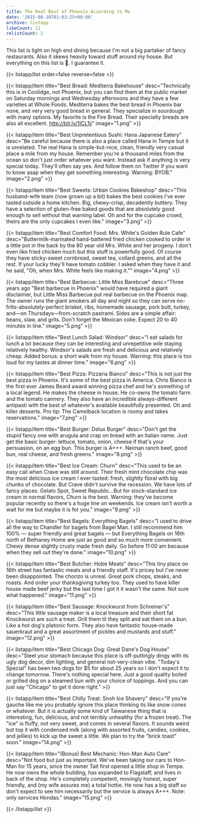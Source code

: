 ```yaml
---
title: The Real Best of Phoenix According to Me
date: '2015-08-10T01:03:25+00:00'
archive: listapp
likeCount: 11
relistCount: 2
---
```


This list is light on high end dining because I'm not a big partaker of fancy restaurants. Also it skews heavily toward stuff around my house. But everything on this list is 💯. I guarantee it.

<!--more-->

{{< listapp/list order=false reverse=false >}}

   {{< listapp/item title="Best Bread: Mediterra Bakehouse"
      desc="Technically this is in Coolidge, not Phoenix, but you can find them at the public market on Saturday mornings and Wednesday afternoons and they have a few varieties at Whole Foods. Mediterra bakes the best bread in Phoenix bar none, and very very good bread in general. They specialize in sourdough with many options. My favorite is the Fire Bread. Their specialty breads are also all excellent. http://bit.ly/1ICL1jj"
      image="1.png" >}}

   {{< listapp/item title="Best Unpretentious Sushi: Hana Japanese Eatery"
      desc="Be careful because there is also a place called Hana in Tempe but it is unrelated. The real Hana is simple-but-nice, clean, friendly very casual place a mile from my house. Remember you're a thousand miles from the ocean so don't just order whatever you want. Instead ask if anything is very special today. They'll often say yes. And follow them on Twitter if you want to know asap when they get something interesting. Warning: BYOB."
      image="2.png" >}}

   {{< listapp/item title="Best Sweets: Urban Cookies Bakeshop"
      desc="This husband-wife team (now grown up a bit) bakes the best cookies I've ever tasted outside a home kitchen. Big, chewy-crisp, decadently buttery. They have a selection of gluten-free baked goods that are absolutely good enough to sell without that warning label. Oh and for the cupcake crowd, theirs are the only cupcakes I even like."
      image="3.png" >}}

   {{< listapp/item title="Best Comfort Food: Mrs. White's Golden Rule Cafe"
      desc="Buttermilk-marinated hand-battered fried chicken cooked to order in a little pot in the back by the 80 year old Mrs. White and her progeny. I don't even like fried chicken much but this stuff is powerfully good. Of course they have sticky-sweet cornbread, sweet tea, collard greens, and all the rest. If your lucky they'll have tomato cobbler. I asked when they have it and he said, \"Oh, when Mrs. White feels like making it.\""
      image="4.png" >}}

   {{< listapp/item title="Best Barbecue: Little Miss Barebcue"
      desc="Three years ago \"Best barbecue in Phoenix\" would have required a giant disclaimer, but Little Miss Barbecue put real barbecue on the Phoenix map. The owner runs the giant smokers all day and night so they can serve no-frills-absolutely-perfect brisket, ribs, homemade sausage, pork butt, turkey, and—on Thursdays—from-scratch pastrami. Sides are a simple affair: beans, slaw, and grits. Don't forget the Mexican coke. Expect 20 to 40 minutes in line."
      image="5.png" >}}

   {{< listapp/item title="Best Lunch Salad: Windsor"
      desc="I eat salads for lunch a lot because they can be interesting and unrepetitive wile staying relatively healthy. Windsor's salads are fresh and delicious and relatively cheap. Added bonus: a short walk from my house. Warning: this place is too loud for my tastes at dinner time."
      image="6.png" >}}

   {{< listapp/item title="Best Pizza: Pizzaria Bianco"
      desc="This is not just the best pizza in Phoenix. It's some of the best pizza in America. Chris Bianco is the first ever James Beard award winning pizza chef and he's something of a local legend. He makes the cheese in house. He co-owns the tomato farm and the tomato cannery. They also have an incredible always-different antipasti with the best of whatever's available beautifully presented. Oh and killer desserts. Pro tip: The Camelback location is roomy and takes reservations."
      image="7.png" >}}

   {{< listapp/item title="Best Burger: Delux Burger"
      desc="Don't get the stupid fancy one with arugula and crap on bread with an Italian name. Just get the basic burger: lettuce, tomato, onion, cheese if that's your persuasion, on an egg bun. This burger is A+++. Neiman ranch beef, good bun, real cheese, and fresh greens."
      image="8.png" >}}

   {{< listapp/item title="Best Ice Cream: Churn"
      desc="This used to be an easy call when Crave was still around. Their fresh mint chocolate chip was the most delicious ice cream I ever tasted: fresh, slightly floral with big chunks of chocolate. But Crave didn't survive the recession. We have lots of fancy places: Gelato Spot, Sweet Republic…But for stock-standard ice cream in normal flavors, Churn is the best. Warning: they've become popular recently so there's a huge line on weekends. Ice cream isn't worth a wait for me but maybe it is for you."
      image="9.png" >}}

   {{< listapp/item title="Best Bagels: Everything Bagels"
      desc="I used to drive all the way to Chandler for bagels from Bagel Man. I still recommend him 100% — super friendly and great bagels — but Everything Bagels on 16th north of Bethaney Home are just as good and so much more convenient. Chewy dense slightly crusty made fresh daily. Go before 11:00 am because when they sell out they're done."
      image="10.png" >}}

   {{< listapp/item title="Best Butcher: Hobe Meats"
      desc="This tiny place on 16th street has fantastic meats and a friendly staff. It's pricey but I've never been disappointed. The chorizo is unreal. Great pork chops, steaks, and roasts. And order your thanksgiving turkey too. They used to have killer house made beef jerky but the last time I got it it wasn't the same. Not sure what happened."
      image="11.png" >}}

   {{< listapp/item title="Best Sausage: Knockwurst from Schreiner's"
      desc="This little sausage maker is a local treasure and their short fat Knockwurst are such a treat. Grill them til they split and eat them on a bun. Like a hot dog's platonic form. They also have fantastic house-made sauerkraut and a great assortment of pickles and mustards and stuff."
      image="12.png" >}}

   {{< listapp/item title="Best Chicago Dog: Great Dane's Dog House"
      desc="Steel your stomach because this place is off-puttingly dingy with its ugly dog decor, dim lighting, and general not-very-clean vibe. \"Today's Special\" has been two dogs for $5 for about 25 years so I don't expect it to change tomorrow. There's nothing special here. Just a good quality boiled or grilled dog on a steamed bun with your choice of toppings. And you can just say \"Chicago\" to get it done right." >}}

   {{< listapp/item title="Best Chilly Treat: Snoh Ice Shavery"
      desc="If you're gauche like me you probably ignore this place thinking its like snow cones or whatever. But it is actually some kind of Taiwanese thing that is interesting, fun, delicious, and not terribly unhealthy (for a frozen treat). The \"ice\" is fluffy, not very sweet, and comes in several flavors. It sounds weird but top it with condensed milk (along with assorted fruits, candies, cookies, and jellies) to kick up the sweet a little. We plan to try the \"brick toast\" soon."
      image="14.png" >}}

   {{< listapp/item title="(Bonus) Best Mechanic: Hon-Man Auto Care"
      desc="Not food but just as important. We've been taking our cars to Hon-Man for 15 years, since the owner Tait first opened a little shop in Tempe. He now owns the whole building, has expanded to Flagstaff, and lives in back of the shop. He's completely competent, movingly honest, super friendly, and (my wife assures me) a total hottie. He now has a big staff so don't expect to see him necessarily but the service is always A+++. Note: only services Hondas."
      image="15.png" >}}

{{< /listapp/list >}}
